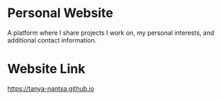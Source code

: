 # Personal Website 

A platform where I share projects I work on, my personal interests, and additional contact information.

# Website Link

https://tanya-nantsa.github.io 
